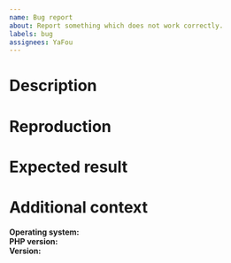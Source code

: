```yaml
---
name: Bug report
about: Report something which does not work correctly.
labels: bug
assignees: YaFou
---
```


<!--
ATTENTION!

Before sending a bug report, please check if your version is supported; read
the contributing file and respect the code of conduct. Please check also if the bug
wasn't already reported or if the bug is already fixed in development branches.
-->

# Description
<!-- Describe the bug, try to explain all the details. -->

# Reproduction
<!--
Give as many details as possible:
1. Do this...
2. Do that...
3. ...
-->

# Expected result
<!-- Explain what is the expected result. You can give output by instance. -->

# Additional context
<!-- Give more information about the bug, give screenshots, logs and code blocks. -->
**Operating system:**  
**PHP version:**  
**Version:**  
